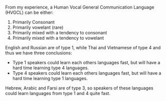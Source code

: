 From my experience, a Human Vocal General Communication Language (HVGCL) can be either:

1. Primarily Consonant
1. Primarily vowelant (rare)
1. Primarily mixed with a tendency to consonant
1. Primarily mixed with a tendency to vowelant

English and Russian are of type 1, while Thai and Vietnamese of type 4 and thus we have three conclusions:

* Type 1 speakers could learn each others languages fast, but will have a hard time learning type 4 languages.
* Type 4 speakers could learn each others languages fast, but will have a hard time learning type 1 languages.

Hebrew, Arabic and Farsi are of type 3, so speakers of these languages could learn languages from type 1 and 4 quite fast.

